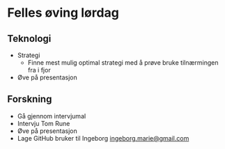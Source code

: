 # Felles øving lørdag
## Teknologi
- Strategi
   - Finne mest mulig optimal strategi med å prøve bruke tilnærmingen fra i fjor
- Øve på presentasjon
## Forskning
- Gå gjennom intervjumal
- Intervju Tom Rune
- Øve på presentasjon
- Lage GitHub bruker til Ingeborg ingeborg.marie@gmail.com
